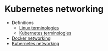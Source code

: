 # Kubernetes networking

* Definitions
    * [Linux terminologies](/concepts/definitions-readme.md)
    * [Kubernetes terminologies](/concepts/pod-readme.md)
* [Docker networking](/concepts/docker-networking-readme.md)
* [Kubernetes networking](/concepts/k8s-networking-readme.md)